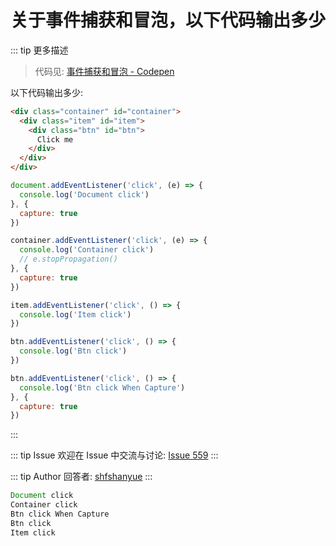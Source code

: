 # 关于事件捕获和冒泡，以下代码输出多少

::: tip 更多描述 
 > 代码见: [事件捕获和冒泡 - Codepen](https://codepen.io/shanyue/pen/gOmxmqw?editors=1011)

以下代码输出多少:

``` html
<div class="container" id="container">
  <div class="item" id="item">
    <div class="btn" id="btn">
      Click me
    </div>
  </div>
</div>
```

``` js
document.addEventListener('click', (e) => {
  console.log('Document click')
}, {
  capture: true
})

container.addEventListener('click', (e) => {
  console.log('Container click')
  // e.stopPropagation()
}, {
  capture: true
})

item.addEventListener('click', () => {
  console.log('Item click')
})

btn.addEventListener('click', () => {
  console.log('Btn click')
})

btn.addEventListener('click', () => {
  console.log('Btn click When Capture')
}, {
  capture: true
})

``` 
::: 

::: tip Issue 
 欢迎在 Issue 中交流与讨论: [Issue 559](https://github.com/shfshanyue/Daily-Question/issues/559) 
:::

::: tip Author 
回答者: [shfshanyue](https://github.com/shfshanyue) 
:::

``` js
Document click
Container click
Btn click When Capture
Btn click
Item click
```